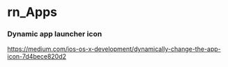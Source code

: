 # rn_Apps
### Dynamic app launcher icon
https://medium.com/ios-os-x-development/dynamically-change-the-app-icon-7d4bece820d2
